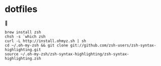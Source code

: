 dotfiles
========

💬

```brew install zsh```  
```chsh -s `which zsh```  
```curl -L http://install.ohmyz.sh | sh```  
```cd ~/.oh-my-zsh && git clone git://github.com/zsh-users/zsh-syntax-highlighting.git```  
```source ~/.oh-my-zsh/zsh-syntax-highlighting/zsh-syntax-highlighting.zsh```
